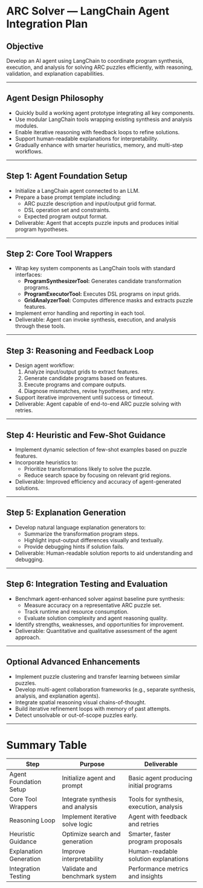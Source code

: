 # ARC Solver — LangChain Agent Integration Plan

## Objective
Develop an AI agent using LangChain to coordinate program synthesis, execution, and analysis for solving ARC puzzles efficiently, with reasoning, validation, and explanation capabilities.

---

## Agent Design Philosophy
- Quickly build a working agent prototype integrating all key components.
- Use modular LangChain tools wrapping existing synthesis and analysis modules.
- Enable iterative reasoning with feedback loops to refine solutions.
- Support human-readable explanations for interpretability.
- Gradually enhance with smarter heuristics, memory, and multi-step workflows.

---

## Step 1: Agent Foundation Setup
- Initialize a LangChain agent connected to an LLM.
- Prepare a base prompt template including:
  - ARC puzzle description and input/output grid format.
  - DSL operation set and constraints.
  - Expected program output format.
- Deliverable: Agent that accepts puzzle inputs and produces initial program hypotheses.

---

## Step 2: Core Tool Wrappers
- Wrap key system components as LangChain tools with standard interfaces:
  - **ProgramSynthesizerTool:** Generates candidate transformation programs.
  - **ProgramExecutorTool:** Executes DSL programs on input grids.
  - **GridAnalyzerTool:** Computes difference masks and extracts puzzle features.
- Implement error handling and reporting in each tool.
- Deliverable: Agent can invoke synthesis, execution, and analysis through these tools.

---

## Step 3: Reasoning and Feedback Loop
- Design agent workflow:
  1. Analyze input/output grids to extract features.
  2. Generate candidate programs based on features.
  3. Execute programs and compare outputs.
  4. Diagnose mismatches, revise hypotheses, and retry.
- Support iterative improvement until success or timeout.
- Deliverable: Agent capable of end-to-end ARC puzzle solving with retries.

---

## Step 4: Heuristic and Few-Shot Guidance
- Implement dynamic selection of few-shot examples based on puzzle features.
- Incorporate heuristics to:
  - Prioritize transformations likely to solve the puzzle.
  - Reduce search space by focusing on relevant grid regions.
- Deliverable: Improved efficiency and accuracy of agent-generated solutions.

---

## Step 5: Explanation Generation
- Develop natural language explanation generators to:
  - Summarize the transformation program steps.
  - Highlight input-output differences visually and textually.
  - Provide debugging hints if solution fails.
- Deliverable: Human-readable solution reports to aid understanding and debugging.

---

## Step 6: Integration Testing and Evaluation
- Benchmark agent-enhanced solver against baseline pure synthesis:
  - Measure accuracy on a representative ARC puzzle set.
  - Track runtime and resource consumption.
  - Evaluate solution complexity and agent reasoning quality.
- Identify strengths, weaknesses, and opportunities for improvement.
- Deliverable: Quantitative and qualitative assessment of the agent approach.

---

## Optional Advanced Enhancements
- Implement puzzle clustering and transfer learning between similar puzzles.
- Develop multi-agent collaboration frameworks (e.g., separate synthesis, analysis, and explanation agents).
- Integrate spatial reasoning visual chains-of-thought.
- Build iterative refinement loops with memory of past attempts.
- Detect unsolvable or out-of-scope puzzles early.

---

# Summary Table

| Step                  | Purpose                             | Deliverable                              |
|-----------------------|-----------------------------------|----------------------------------------|
| Agent Foundation Setup| Initialize agent and prompt       | Basic agent producing initial programs |
| Core Tool Wrappers    | Integrate synthesis and analysis  | Tools for synthesis, execution, analysis|
| Reasoning Loop        | Implement iterative solve logic   | Agent with feedback and retries        |
| Heuristic Guidance    | Optimize search and generation    | Smarter, faster program proposals      |
| Explanation Generation| Improve interpretability           | Human-readable solution explanations   |
| Integration Testing   | Validate and benchmark system     | Performance metrics and insights       |


